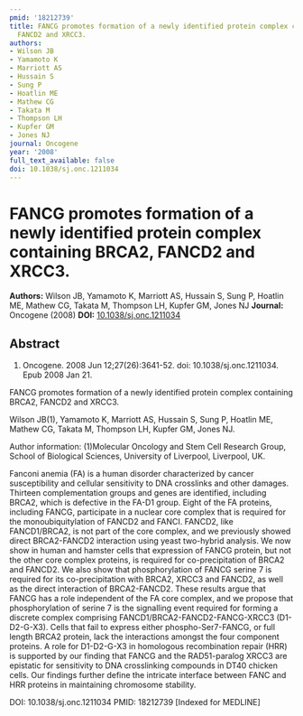 ```yaml
---
pmid: '18212739'
title: FANCG promotes formation of a newly identified protein complex containing BRCA2,
  FANCD2 and XRCC3.
authors:
- Wilson JB
- Yamamoto K
- Marriott AS
- Hussain S
- Sung P
- Hoatlin ME
- Mathew CG
- Takata M
- Thompson LH
- Kupfer GM
- Jones NJ
journal: Oncogene
year: '2008'
full_text_available: false
doi: 10.1038/sj.onc.1211034
---
```


# FANCG promotes formation of a newly identified protein complex containing BRCA2, FANCD2 and XRCC3.
**Authors:** Wilson JB, Yamamoto K, Marriott AS, Hussain S, Sung P, Hoatlin ME, Mathew CG, Takata M, Thompson LH, Kupfer GM, Jones NJ
**Journal:** Oncogene (2008)
**DOI:** [10.1038/sj.onc.1211034](https://doi.org/10.1038/sj.onc.1211034)

## Abstract

1. Oncogene. 2008 Jun 12;27(26):3641-52. doi: 10.1038/sj.onc.1211034. Epub 2008
Jan  21.

FANCG promotes formation of a newly identified protein complex containing BRCA2, 
FANCD2 and XRCC3.

Wilson JB(1), Yamamoto K, Marriott AS, Hussain S, Sung P, Hoatlin ME, Mathew CG, 
Takata M, Thompson LH, Kupfer GM, Jones NJ.

Author information:
(1)Molecular Oncology and Stem Cell Research Group, School of Biological 
Sciences, University of Liverpool, Liverpool, UK.

Fanconi anemia (FA) is a human disorder characterized by cancer susceptibility 
and cellular sensitivity to DNA crosslinks and other damages. Thirteen 
complementation groups and genes are identified, including BRCA2, which is 
defective in the FA-D1 group. Eight of the FA proteins, including FANCG, 
participate in a nuclear core complex that is required for the 
monoubiquitylation of FANCD2 and FANCI. FANCD2, like FANCD1/BRCA2, is not part 
of the core complex, and we previously showed direct BRCA2-FANCD2 interaction 
using yeast two-hybrid analysis. We now show in human and hamster cells that 
expression of FANCG protein, but not the other core complex proteins, is 
required for co-precipitation of BRCA2 and FANCD2. We also show that 
phosphorylation of FANCG serine 7 is required for its co-precipitation with 
BRCA2, XRCC3 and FANCD2, as well as the direct interaction of BRCA2-FANCD2. 
These results argue that FANCG has a role independent of the FA core complex, 
and we propose that phosphorylation of serine 7 is the signalling event required 
for forming a discrete complex comprising FANCD1/BRCA2-FANCD2-FANCG-XRCC3 
(D1-D2-G-X3). Cells that fail to express either phospho-Ser7-FANCG, or full 
length BRCA2 protein, lack the interactions amongst the four component proteins. 
A role for D1-D2-G-X3 in homologous recombination repair (HRR) is supported by 
our finding that FANCG and the RAD51-paralog XRCC3 are epistatic for sensitivity 
to DNA crosslinking compounds in DT40 chicken cells. Our findings further define 
the intricate interface between FANC and HRR proteins in maintaining chromosome 
stability.

DOI: 10.1038/sj.onc.1211034
PMID: 18212739 [Indexed for MEDLINE]
